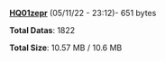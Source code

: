 [**HQ01zepr**](/data/HQ01zepr.txt) (05/11/22 - 23:12)- 651 bytes

**Total Datas**: 1822

**Total Size**: 10.57 MB / 10.6 MB